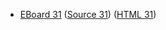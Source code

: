 * [EBoard 31](../eboards/eboard.31.html)
  ([Source 31](../eboards/eboard.31.md))
  ([HTML 31](../eboards/eboard.31.html))
